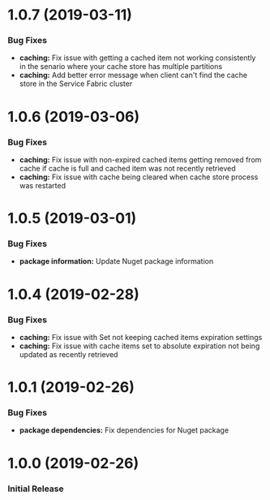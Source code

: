 # 1.0.7 (2019-03-11)

<a name="1.0.7"></a>

### Bug Fixes
* **caching:** Fix issue with getting a cached item not working consistently in the senario where your cache store has multiple partitions
* **caching:** Add better error message when client can't find the cache store in the Service Fabric cluster

# 1.0.6 (2019-03-06)

<a name="1.0.6"></a>

### Bug Fixes
* **caching:** Fix issue with non-expired cached items getting removed from cache if cache is full and cached item was not recently retrieved
* **caching:** Fix issue with cache being cleared when cache store process was restarted

# 1.0.5 (2019-03-01)

<a name="1.0.5"></a>

### Bug Fixes
* **package information:** Update Nuget package information

# 1.0.4 (2019-02-28)

<a name="1.0.4"></a>

### Bug Fixes
* **caching:** Fix issue with Set not keeping cached items expiration settings
* **caching:** Fix issue with cache items set to absolute expiration not being updated as recently retrieved

# 1.0.1 (2019-02-26)

### Bug Fixes
* **package dependencies:** Fix dependencies for Nuget package

# 1.0.0 (2019-02-26)

<a name="1.0.0"></a>

### Initial Release
